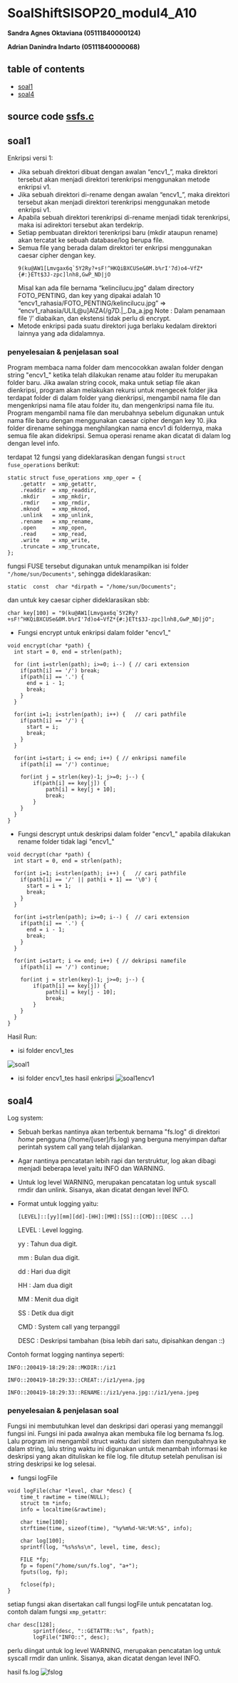 # SoalShiftSISOP20_modul4_A10
**Sandra Agnes Oktaviana  (05111840000124)**

**Adrian Danindra Indarto (05111840000068)**

## table of contents
* [soal1](https://github.com/asandfghjkl/SoalShiftSISOP20_modul4_A10#soal1)
* [soal4](https://github.com/asandfghjkl/SoalShiftSISOP20_modul4_A10#soal4)

## source code [ssfs.c](https://github.com/asandfghjkl/SoalShiftSISOP20_modul4_A10/blob/master/ssfs.c)

## soal1
Enkripsi versi 1:
- Jika sebuah direktori dibuat dengan awalan “encv1_”, maka direktori tersebut akan menjadi direktori terenkripsi menggunakan metode enkripsi v1.
- Jika sebuah direktori di-rename dengan awalan “encv1_”, maka direktori tersebut akan menjadi direktori terenkripsi menggunakan metode enkripsi v1.
- Apabila sebuah direktori terenkripsi di-rename menjadi tidak terenkripsi, maka isi adirektori tersebut akan terdekrip.
- Setiap pembuatan direktori terenkripsi baru (mkdir ataupun rename) akan tercatat ke sebuah database/log berupa file.
- Semua file yang berada dalam direktori ter enkripsi menggunakan caesar cipher dengan key.
  ```
  9(ku@AW1[Lmvgax6q`5Y2Ry?+sF!^HKQiBXCUSe&0M.b%rI'7d)o4~VfZ*{#:}ETt$3J-zpc]lnh8,GwP_ND|jO
  ```
  Misal kan ada file bernama “kelincilucu.jpg” dalam directory FOTO_PENTING, dan key yang dipakai adalah 10
  “encv1_rahasia/FOTO_PENTING/kelincilucu.jpg” => “encv1_rahasia/ULlL@u]AlZA(/g7D.|_.Da_a.jpg
  Note : Dalam penamaan file ‘/’ diabaikan, dan ekstensi tidak perlu di encrypt.
- Metode enkripsi pada suatu direktori juga berlaku kedalam direktori lainnya yang ada didalamnya.

### penyelesaian & penjelasan soal

Program membaca nama folder dam mencocokkan awalan folder dengan string "encv1_" ketika telah dilakukan rename atau folder itu merupakan folder baru. Jika awalan string cocok, maka untuk setiap file akan dienkripsi, program akan melakukan rekursi untuk mengecek folder jika terdapat folder di dalam folder yang dienkripsi, mengambil nama file dan mengenkripsi nama file atau folder itu, dan mengenkripsi nama file itu. Program mengambil nama file dan merubahnya sebelum digunakan untuk nama file baru dengan menggunakan caesar cipher dengan key 10. jika folder direname sehingga menghilangkan nama encv1 di foldernya, maka semua file akan didekripsi. Semua operasi rename akan dicatat di dalam log dengan level info.

terdapat 12 fungsi yang dideklarasikan dengan fungsi `struct fuse_operations` berikut:
```
static struct fuse_operations xmp_oper = {
  	.getattr  = xmp_getattr,
  	.readdir  = xmp_readdir,
  	.mkdir    = xmp_mkdir,
  	.rmdir    = xmp_rmdir,
  	.mknod    = xmp_mknod,
  	.unlink   = xmp_unlink,
  	.rename   = xmp_rename,
  	.open     = xmp_open,
  	.read     = xmp_read,
  	.write    = xmp_write,
  	.truncate = xmp_truncate,
};
```

fungsi FUSE tersebut digunakan untuk menampilkan isi folder `"/home/sun/Documents"`, sehingga dideklarasikan:
```
static  const  char *dirpath = "/home/sun/Documents";
```

dan untuk key caesar cipher dideklarasikan sbb:
```
char key[100] = "9(ku@AW1[Lmvgax6q`5Y2Ry?+sF!^HKQiBXCUSe&0M.b%rI'7d)o4~VfZ*{#:}ETt$3J-zpc]lnh8,GwP_ND|jO";
```

- Fungsi encrypt untuk enkripsi dalam folder "encv1_"
```
void encrypt(char *path) {
  int start = 0, end = strlen(path);

  for (int i=strlen(path); i>=0; i--) { // cari extension
    if(path[i] == '/') break;
    if(path[i] == '.') {
      end = i - 1;
      break;
    }
  }

  for(int i=1; i<strlen(path); i++) {	// cari pathfile
    if(path[i] == '/') {
      start = i;
      break;
    }
  }

  for(int i=start; i <= end; i++) {	// enkripsi namefile
    if(path[i] == '/') continue;

    for(int j = strlen(key)-1; j>=0; j--) {
    	if(path[i] == key[j]) {
        	path[i] = key[j + 10];
        	break;
      	}
    }
  }
}
```

- Fungsi descrypt untuk deskripsi dalam folder "encv1_" apabila dilakukan rename folder tidak lagi "encv1_"
```
void decrypt(char *path) {
  int start = 0, end = strlen(path);

  for(int i=1; i<strlen(path); i++) {	// cari pathfile
    if(path[i] == '/' || path[i + 1] == '\0') {
      start = i + 1;
      break;
    }
  }

  for(int i=strlen(path); i>=0; i--) {	// cari extension
    if(path[i] == '.') {
      end = i - 1;
      break;
    }
  }

  for(int i=start; i <= end; i++) {	// dekripsi namefile
    if(path[i] == '/') continue;

    for(int j = strlen(key)-1; j>=0; j--) {
    	if(path[i] == key[j]) {
        	path[i] = key[j - 10];
        	break;
      	}
    }
  }
}
```

Hasil Run:
* isi folder encv1_tes

![soal1](https://github.com/asandfghjkl/SoalShiftSISOP20_modul4_A10/blob/master/pics/soal1.png)

* isi folder encv1_tes hasil enkripsi 
![soal1encv1](https://github.com/asandfghjkl/SoalShiftSISOP20_modul4_A10/blob/master/pics/soal1encv1.png)

## soal4
Log system:

- Sebuah berkas nantinya akan terbentuk bernama "fs.log" di direktori *home* pengguna (/home/[user]/fs.log) yang berguna menyimpan daftar perintah system call yang telah dijalankan.
- Agar nantinya pencatatan lebih rapi dan terstruktur, log akan dibagi menjadi beberapa level yaitu INFO dan WARNING.
- Untuk log level WARNING, merupakan pencatatan log untuk syscall rmdir dan unlink. Sisanya, akan dicatat dengan level INFO.
- Format untuk logging yaitu:
  ```
  [LEVEL]::[yy][mm][dd]-[HH]:[MM]:[SS]::[CMD]::[DESC ...]
  ```
  LEVEL    : Level logging.
  
  yy   	   : Tahun dua digit.
  
  mm    	 : Bulan dua digit.
  
  dd    	 : Hari dua digit
  
  HH    	 : Jam dua digit
  
  MM    	 : Menit dua digit
  
  SS    	 : Detik dua digit
  
  CMD      : System call yang terpanggil
  
  DESC     : Deskripsi tambahan (bisa lebih dari satu, dipisahkan dengan ::)

Contoh format logging nantinya seperti:
  ```
  INFO::200419-18:29:28::MKDIR::/iz1
  
  INFO::200419-18:29:33::CREAT::/iz1/yena.jpg
  
  INFO::200419-18:29:33::RENAME::/iz1/yena.jpg::/iz1/yena.jpeg
  ```
  
### penyelesaian & penjelasan soal

Fungsi ini membutuhkan level dan deskripsi dari operasi yang memanggil fungsi ini. Fungsi ini pada awalnya akan membuka file log bernama fs.log. Lalu program ini mengambil struct waktu dari sistem dan mengubahnya ke dalam string, lalu string waktu ini digunakan untuk menambah informasi ke deskripsi yang akan dituliskan ke file log. file ditutup setelah penulisan isi string deskripsi ke log selesai.

- fungsi logFile 
```
void logFile(char *level, char *desc) {
  	time_t rawtime = time(NULL);
  	struct tm *info;
  	info = localtime(&rawtime);

  	char time[100];
  	strftime(time, sizeof(time), "%y%m%d-%H:%M:%S", info);

  	char log[100];
  	sprintf(log, "%s%s%s\n", level, time, desc);

  	FILE *fp;
  	fp = fopen("/home/sun/fs.log", "a+");
  	fputs(log, fp);

  	fclose(fp);
}
```

setiap fungsi akan disertakan call fungsi logFile untuk pencatatan log.
contoh dalam fungsi `xmp_getattr`:
```
char desc[128];
        sprintf(desc, "::GETATTR::%s", fpath);
        logFile("INFO::", desc);
```
perlu diingat untuk log level WARNING, merupakan pencatatan log untuk syscall rmdir dan unlink. Sisanya, akan dicatat dengan level INFO.


hasil fs.log
![fslog](https://github.com/asandfghjkl/SoalShiftSISOP20_modul4_A10/blob/master/pics/fslog.png)
